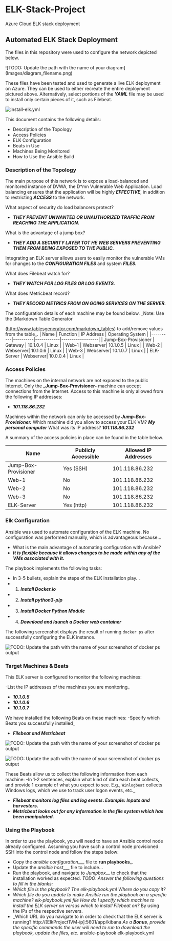 # ELK-Stack-Project
Azure Cloud ELK stack deployment

## Automated ELK Stack Deployment
The files in this repository were used to configure the network depicted 
below.

![TODO: Update the path with the name of your diagram]
(Images/diagram_filename.png)

These files have been tested and used to generate a live ELK deployment on
Azure. They can be used to either recreate the entire deployment pictured 
above. Alternatively, select portions of the **_YAML_** file may be used to
install only certain pieces of it, such as Filebeat.

![install-elk.yml](Ansible/install-elk.yml)

This document contains the following details:
- Description of the Topology
- Access Policies
- ELK Configuration
 - Beats in Use
 - Machines Being Monitored
- How to Use the Ansible Build

### Description of the Topology
The main purpose of this network is to expose a load-balanced and 
monitored instance of DVWA, the D*mn Vulnerable Web Application.
Load balancing ensures that the application will be highly **_EFFECTIVE_**, 
in addition to restricting **_ACCESS_** to the network.

What aspect of security do load balancers protect? 
- **_THEY PREVENT UNWANTED OR UNAUTHORIZED TRAFFIC FROM REACHING THE APPLICATION._**

What is the advantage of a jump box? 
- **_THEY ADD A SECURITY LAYER TOT HE WEB SERVERS PREVENTING THEM FROM BEING EXPOSED TO THE PUBLIC._**

Integrating an ELK server allows users to easily monitor the vulnerable 
VMs for changes to the **_CONFIGURATION FILES_** and system **_FILES._**

What does Filebeat watch for? 
- **_THEY WATCH FOR LOG FILES OR LOG EVENTS._**

What does Metricbeat record? 
- **_THEY RECORD METRICS FROM ON GOING SERVICES ON THE SERVER._**

The configuration details of each machine may be found below.
_Note: Use the [Markdown Table Generator

(http://www.tablesgenerator.com/markdown_tables) to add/remove values from
the table_.
| Name | Function | IP Address | Operating System |
|----------|----------|------------|------------------|
| Jump-Box-Provisioner | Gateway | 10.1.0.4 | Linux |
| Web-1 | Webserver| 10.1.0.5 | Linux |
| Web-2 | Webserver| 10.1.0.6 | Linux |
| Web-3 | Webserver| 10.1.0.7 | Linux |
| ELK-Server | Webserver| 10.0.0.4 | Linux |

### Access Policies
The machines on the internal network are not exposed to the public 
Internet. 
Only the **_Jump-Box-Provisioner-** machine can accept connections from the
Internet. Access to this machine is only allowed from the following IP 
addresses:
- **_101.118.86.232_**

Machines within the network can only be accessed by **_Jump-Box-Provisioner._**
Which machine did you allow to access your ELK VM? **_My personal 
computer_**
What was its IP address? **_101.118.86.232_**

A summary of the access policies in place can be found in the table below.

| Name | Publicly Accessible | Allowed IP Addresses |
|----------|---------------------|----------------------|
| Jump-Box-Provisioner | Yes (SSH) | 101.118.86.232 |
| Web-1 | No | 101.118.86.232 | 
| Web-2 | No | 101.118.86.232 | 
| Web-3 | No | 101.118.86.232 | 
| ELK-Server | Yes (http) | 101.118.86.232 | 

### Elk Configuration 
Ansible was used to automate configuration of the ELK machine. No 
configuration was performed manually, which is advantageous because...

- What is the main advantage of automating configuration with 
Ansible?
- **_It is flexible because it allows changes to be made within any 
of the VMs associated with it._**

The playbook implements the following tasks:
- In 3-5 bullets, explain the steps of the ELK installation play. .
- 1) **_Install Docker.io_** 
- 2) **_Install python3-pip_** 
- 3) **_Install Docker Python Module_** 
- 4) **_Download and launch a Docker web container_**

The following screenshot displays the result of running `docker ps` after 
successfully configuring the ELK instance.

![TODO: Update the path with the name of your screenshot of docker ps 
output](Images/ansible-3.JPG)


### Target Machines & Beats

This ELK server is configured to monitor the following machines:

-List the IP addresses of the machines you are monitoring_

- **_10.1.0.5_** 
- **_10.1.0.6_** 
- **_10.1.0.7_**

We have installed the following Beats on these machines:
-Specify which Beats you successfully installed_
- **_Filebeat and Metricbeat_**

![TODO: Update the path with the name of your screenshot of docker ps 
output](Images/Filebeat.JPG)

![TODO: Update the path with the name of your screenshot of docker ps 
output](Images/Metricbeat.JPG)


These Beats allow us to collect the following information from each 
machine:
-In 1-2 sentences, explain what kind of data each beat collects, 
and provide 1 example of what you expect to see. E.g., `Winlogbeat` 
collects Windows logs, which we use to track user logon events, etc._

- **_Filebeat monitors log files and log events. Example: Inputs and 
harvesters._** 
- **_Metricbeat looks out for any information in the file 
system which has been manipulated._**

### Using the Playbook

In order to use the playbook, you will need to have an Ansible control 
node already configured. Assuming you have such a control node 
provisioned: 
SSH into the control node and follow the steps below:
- Copy the _ansible configuration____ file to __run playbooks___.
- Update the _ansible host____ file to include...
- Run the playbook, and navigate to _Jumpbox___ to check that the 
installation worked as expected.
_TODO: Answer the following questions to fill in the blanks:_
- _Which file is the playbook? The elk-playbook.yml
 Where do you copy it?_
- _Which file do you update to make Ansible run the playbook on a specific
machine? elk-playbook.yml file
 How do I specify which machine to install the ELK server on versus which 
to install Filebeat on?_ By using the IPs of the respective servers.
- _Which URL do you navigate to in order to check that the ELK server is 
running?
http://[ElkProject1VM-ip]:5601/app/kibana
_As a **Bonus**, provide the specific commands the user will need to run 
to download the playbook, update the files, etc._
ansible-playbook elk-playbook.yml
